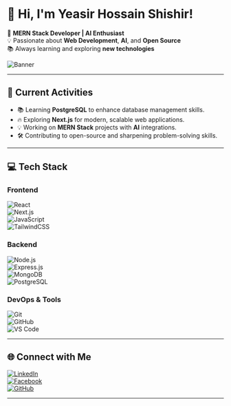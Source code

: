 # **👋 Hi, I'm Yeasir Hossain Shishir!**  

🚀 **MERN Stack Developer | AI Enthusiast**  
💡 Passionate about **Web Development**, **AI**, and **Open Source**  
📚 Always learning and exploring **new technologies**  

![Banner](https://i.ibb.co.com/MDnDTMWd/Navy-Blue-Geometric-Technology-Linked-In-Banner.jpg)  

---

## **🚀 Current Activities**  
- 📚 Learning **PostgreSQL** to enhance database management skills.  
- 🔥 Exploring **Next.js** for modern, scalable web applications.  
- 💡 Working on **MERN Stack** projects with **AI** integrations.  
- 🛠️ Contributing to open-source and sharpening problem-solving skills.  

---

## **💻 Tech Stack**  

### **Frontend**  
![React](https://img.shields.io/badge/React-61DAFB?style=for-the-badge&logo=react&logoColor=white)  
![Next.js](https://img.shields.io/badge/Next.js-000000?style=for-the-badge&logo=nextdotjs&logoColor=white)  
![JavaScript](https://img.shields.io/badge/JavaScript-F7DF1E?style=for-the-badge&logo=javascript&logoColor=black)  
![TailwindCSS](https://img.shields.io/badge/TailwindCSS-38B2AC?style=for-the-badge&logo=tailwindcss&logoColor=white)  

### **Backend**  
![Node.js](https://img.shields.io/badge/Node.js-43853D?style=for-the-badge&logo=node.js&logoColor=white)  
![Express.js](https://img.shields.io/badge/Express.js-000000?style=for-the-badge&logo=express&logoColor=white)  
![MongoDB](https://img.shields.io/badge/MongoDB-47A248?style=for-the-badge&logo=mongodb&logoColor=white)  
![PostgreSQL](https://img.shields.io/badge/PostgreSQL-316192?style=for-the-badge&logo=postgresql&logoColor=white)  

### **DevOps & Tools**  
![Git](https://img.shields.io/badge/Git-F05032?style=for-the-badge&logo=git&logoColor=white)  
![GitHub](https://img.shields.io/badge/GitHub-181717?style=for-the-badge&logo=github&logoColor=white)  
![VS Code](https://img.shields.io/badge/VS%20Code-007ACC?style=for-the-badge&logo=visual-studio-code&logoColor=white)  

---

## **🌐 Connect with Me**  

[![LinkedIn](https://img.shields.io/badge/LinkedIn-0A66C2?style=for-the-badge&logo=linkedin&logoColor=white)](https://www.linkedin.com/in/yeasir-hossain-shishir-700a11228/)  
[![Facebook](https://img.shields.io/badge/Facebook-1877F2?style=for-the-badge&logo=facebook&logoColor=white)](https://www.facebook.com/subro.shishir)  
[![GitHub](https://img.shields.io/badge/GitHub-181717?style=for-the-badge&logo=github&logoColor=white)](https://github.com/shishir-yh)  

---
